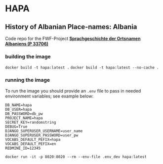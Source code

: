 # HAPA

## History of Albanian Place-names: Albania

Code repo for the FWF-Project [**Sprachgeschichte der Ortsnamen Albaniens (P 33706)**](https://pf.fwf.ac.at/de/wissenschaft-konkret/project-finder/?search[what]=P%2033706&search[science_discipline_id]=&search[promotion_category_id]=&extended=1)



### building the image

`docker build -t hapa:latest .`
`docker build -t hapa:latest --no-cache .`

### running the image

To run the image you should provide an `.env` file to pass in needed environment variables; see example below:

```
DB_NAME=hapa
DB_USER=hapa
DB_PASSWORD=db_pw
PROJECT_NAME=hapa
SECRET_KEY=randomstring
DEBUG=True
DJANGO_SUPERUSER_USERNAME=user_name
DJANGO_SUPERUSER_PASSWORD=user_pw
VOCABS_DEFAULT_PEFIX=hapa
VOCABS_DEFAULT_PEFIX=en
REDMINE_ID=12345
```

`docker run -it -p 8020:8020 --rm --env-file .env_dev hapa:latest`
